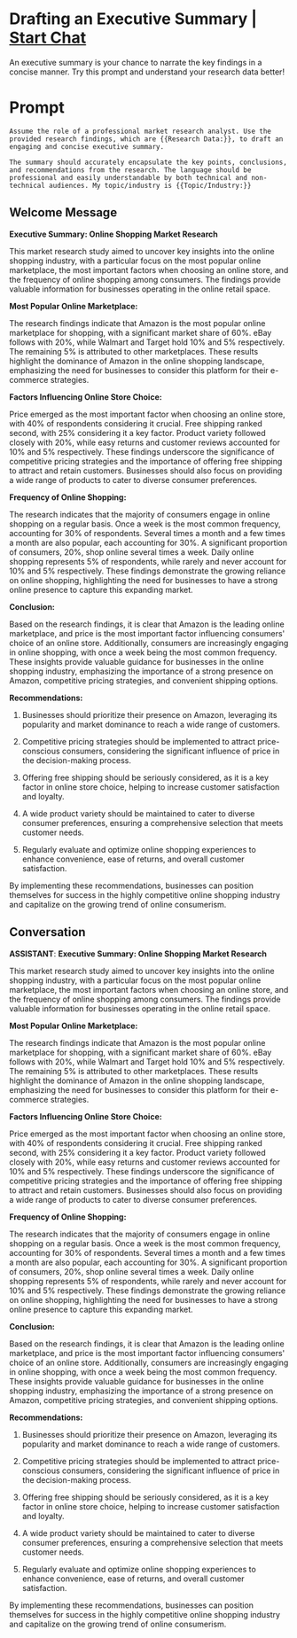 

#  Drafting an Executive Summary | [Start Chat](https://gptcall.net/chat.html?data=%7B%22contact%22%3A%7B%22id%22%3A%223rGl4aCixXoovxQWZgCqX%22%2C%22flow%22%3Atrue%7D%7D)
An executive summary is your chance to narrate the key findings in a concise manner. Try this prompt and understand your research data better!

# Prompt

```
Assume the role of a professional market research analyst. Use the provided research findings, which are {{Research Data:}}, to draft an engaging and concise executive summary. 

The summary should accurately encapsulate the key points, conclusions, and recommendations from the research. The language should be professional and easily understandable by both technical and non-technical audiences. My topic/industry is {{Topic/Industry:}}
```

## Welcome Message
**Executive Summary: Online Shopping Market Research**



This market research study aimed to uncover key insights into the online shopping industry, with a particular focus on the most popular online marketplace, the most important factors when choosing an online store, and the frequency of online shopping among consumers. The findings provide valuable information for businesses operating in the online retail space.



**Most Popular Online Marketplace:**



The research findings indicate that Amazon is the most popular online marketplace for shopping, with a significant market share of 60%. eBay follows with 20%, while Walmart and Target hold 10% and 5% respectively. The remaining 5% is attributed to other marketplaces. These results highlight the dominance of Amazon in the online shopping landscape, emphasizing the need for businesses to consider this platform for their e-commerce strategies.



**Factors Influencing Online Store Choice:**



Price emerged as the most important factor when choosing an online store, with 40% of respondents considering it crucial. Free shipping ranked second, with 25% considering it a key factor. Product variety followed closely with 20%, while easy returns and customer reviews accounted for 10% and 5% respectively. These findings underscore the significance of competitive pricing strategies and the importance of offering free shipping to attract and retain customers. Businesses should also focus on providing a wide range of products to cater to diverse consumer preferences.



**Frequency of Online Shopping:**



The research indicates that the majority of consumers engage in online shopping on a regular basis. Once a week is the most common frequency, accounting for 30% of respondents. Several times a month and a few times a month are also popular, each accounting for 30%. A significant proportion of consumers, 20%, shop online several times a week. Daily online shopping represents 5% of respondents, while rarely and never account for 10% and 5% respectively. These findings demonstrate the growing reliance on online shopping, highlighting the need for businesses to have a strong online presence to capture this expanding market.



**Conclusion:**



Based on the research findings, it is clear that Amazon is the leading online marketplace, and price is the most important factor influencing consumers' choice of an online store. Additionally, consumers are increasingly engaging in online shopping, with once a week being the most common frequency. These insights provide valuable guidance for businesses in the online shopping industry, emphasizing the importance of a strong presence on Amazon, competitive pricing strategies, and convenient shipping options.



**Recommendations:**



1. Businesses should prioritize their presence on Amazon, leveraging its popularity and market dominance to reach a wide range of customers.

2. Competitive pricing strategies should be implemented to attract price-conscious consumers, considering the significant influence of price in the decision-making process.

3. Offering free shipping should be seriously considered, as it is a key factor in online store choice, helping to increase customer satisfaction and loyalty.

4. A wide product variety should be maintained to cater to diverse consumer preferences, ensuring a comprehensive selection that meets customer needs.

5. Regularly evaluate and optimize online shopping experiences to enhance convenience, ease of returns, and overall customer satisfaction.



By implementing these recommendations, businesses can position themselves for success in the highly competitive online shopping industry and capitalize on the growing trend of online consumerism.

## Conversation

**ASSISTANT**: **Executive Summary: Online Shopping Market Research**



This market research study aimed to uncover key insights into the online shopping industry, with a particular focus on the most popular online marketplace, the most important factors when choosing an online store, and the frequency of online shopping among consumers. The findings provide valuable information for businesses operating in the online retail space.



**Most Popular Online Marketplace:**



The research findings indicate that Amazon is the most popular online marketplace for shopping, with a significant market share of 60%. eBay follows with 20%, while Walmart and Target hold 10% and 5% respectively. The remaining 5% is attributed to other marketplaces. These results highlight the dominance of Amazon in the online shopping landscape, emphasizing the need for businesses to consider this platform for their e-commerce strategies.



**Factors Influencing Online Store Choice:**



Price emerged as the most important factor when choosing an online store, with 40% of respondents considering it crucial. Free shipping ranked second, with 25% considering it a key factor. Product variety followed closely with 20%, while easy returns and customer reviews accounted for 10% and 5% respectively. These findings underscore the significance of competitive pricing strategies and the importance of offering free shipping to attract and retain customers. Businesses should also focus on providing a wide range of products to cater to diverse consumer preferences.



**Frequency of Online Shopping:**



The research indicates that the majority of consumers engage in online shopping on a regular basis. Once a week is the most common frequency, accounting for 30% of respondents. Several times a month and a few times a month are also popular, each accounting for 30%. A significant proportion of consumers, 20%, shop online several times a week. Daily online shopping represents 5% of respondents, while rarely and never account for 10% and 5% respectively. These findings demonstrate the growing reliance on online shopping, highlighting the need for businesses to have a strong online presence to capture this expanding market.



**Conclusion:**



Based on the research findings, it is clear that Amazon is the leading online marketplace, and price is the most important factor influencing consumers' choice of an online store. Additionally, consumers are increasingly engaging in online shopping, with once a week being the most common frequency. These insights provide valuable guidance for businesses in the online shopping industry, emphasizing the importance of a strong presence on Amazon, competitive pricing strategies, and convenient shipping options.



**Recommendations:**



1. Businesses should prioritize their presence on Amazon, leveraging its popularity and market dominance to reach a wide range of customers.

2. Competitive pricing strategies should be implemented to attract price-conscious consumers, considering the significant influence of price in the decision-making process.

3. Offering free shipping should be seriously considered, as it is a key factor in online store choice, helping to increase customer satisfaction and loyalty.

4. A wide product variety should be maintained to cater to diverse consumer preferences, ensuring a comprehensive selection that meets customer needs.

5. Regularly evaluate and optimize online shopping experiences to enhance convenience, ease of returns, and overall customer satisfaction.



By implementing these recommendations, businesses can position themselves for success in the highly competitive online shopping industry and capitalize on the growing trend of online consumerism.

